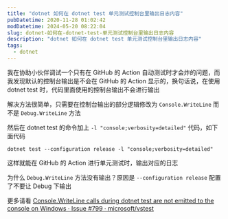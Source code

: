 ```yaml
---
title: "dotnet 如何在 dotnet test 单元测试控制台里输出日志内容"
pubDatetime: 2020-11-28 01:02:42
modDatetime: 2024-05-20 08:22:04
slug: dotnet-如何在-dotnet-test-单元测试控制台里输出日志内容
description: "dotnet 如何在 dotnet test 单元测试控制台里输出日志内容"
tags:
  - dotnet
---
```





我在协助小伙伴调试一个只有在 GitHub 的 Action 自动测试时才会炸的问题，而我发现默认的控制台输出是不会在 GitHub 的 Action 显示的，换句话说，在使用 dotnet test 时，代码里面使用的控制台输出不会进行输出

<!--more-->


<!-- CreateTime:2020/11/28 9:02:42 -->



解决方法很简单，只需要在控制台输出的部分逻辑修改为 `Console.WriteLine` 而不是 `Debug.WriteLine` 方法

然后在 dotnet test 的命令加上 `-l "console;verbosity=detailed"` 代码，如下面代码


```
dotnet test --configuration release -l "console;verbosity=detailed"
```

这样就能在 GitHub 的 Action 进行单元测试时，输出对应的日志

为什么 `Debug.WriteLine` 方法没有输出？原因是 `--configuration release` 配置了不要让 Debug 下输出

更多请看 [Console.WriteLine calls during dotnet test are not emitted to the console on Windows · Issue #799 · microsoft/vstest](https://github.com/microsoft/vstest/issues/799 )

